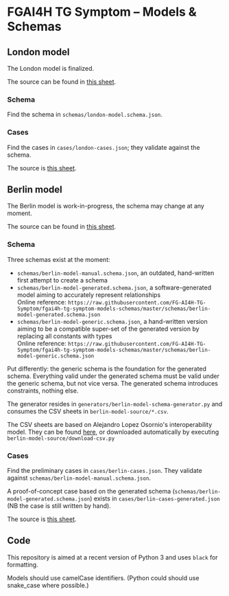 # FGAI4H TG Symptom – Models & Schemas

## London model

The London model is finalized. 

The source can be found in [this sheet](https://docs.google.com/spreadsheets/d/111D40yoJqvvHZEYI8RNSnemGf0abC9hQjQ7crFzNrdk/edit#gid=575520860).

### Schema

Find the schema in `schemas/london-model.schema.json`.

### Cases

Find the cases in `cases/london-cases.json`; they validate against the schema.

The source is [this sheet](https://docs.google.com/spreadsheets/d/111D40yoJqvvHZEYI8RNSnemGf0abC9hQjQ7crFzNrdk/edit#gid=1175944267).

## Berlin model

The Berlin model is work-in-progress, the schema may change at any moment.

The source can be found in [this sheet](https://docs.google.com/spreadsheets/d/111D40yoJqvvHZEYI8RNSnemGf0abC9hQjQ7crFzNrdk/edit#gid=980125545). 

### Schema

Three schemas exist at the moment:

- `schemas/berlin-model-manual.schema.json`, an outdated, hand-written first attempt to create a schema
- `schemas/berlin-model-generated.schema.json`, a software-generated model aiming to accurately represent relationships  
  Online reference: `https://raw.githubusercontent.com/FG-AI4H-TG-Symptom/fgai4h-tg-symptom-models-schemas/master/schemas/berlin-model-generated.schema.json`
- `schemas/berlin-model-generic.schema.json`, a hand-written version aiming to be a compatible super-set of the generated version by replacing all constants with types  
  Online reference: `https://raw.githubusercontent.com/FG-AI4H-TG-Symptom/fgai4h-tg-symptom-models-schemas/master/schemas/berlin-model-generic.schema.json`

Put differently: the generic schema is the foundation for the generated schema. Everything valid under the generated schema must be valid under the generic schema, but not vice versa. The generated schema introduces constraints, nothing else.

The generator resides in `generators/berlin-model-schema-generator.py` and consumes the CSV sheets in `berlin-model-source/*.csv`.

The CSV sheets are based on Alejandro Lopez Osornio's interoperability model.
They can be found [here](https://docs.google.com/spreadsheets/d/1fbFNh-vpqlIljIg2OMlXmLCbqeV9ISL4eRaepW0jmjo),
or downloaded automatically by executing `berlin-model-source/download-csv.py`

### Cases

Find the preliminary cases in `cases/berlin-cases.json`. They validate against `schemas/berlin-model-manual.schema.json`.

A proof-of-concept case based on the generated schema (`schemas/berlin-model-generated.schema.json`) exists in `cases/berlin-cases-generated.json` (NB the case is still written by hand).

The source is [this sheet](https://docs.google.com/spreadsheets/d/111D40yoJqvvHZEYI8RNSnemGf0abC9hQjQ7crFzNrdk/edit#gid=824759292).

## Code

This repository is aimed at a recent version of Python 3 and uses `black` for formatting.

Models should use camelCase identifiers. (Python could should use snake_case where possible.)
